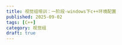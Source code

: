 ```yaml
---
title: 视觉组培训：一阶段-windows下c++环境配置
published: 2025-09-02
tags: [C++]
category: 视觉组
draft: true
---
```


